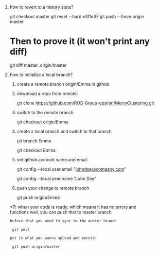 1. how to revert to a history state?

	git checkout master
	git reset --hard e3f1e37
	git push --force origin master
	# Then to prove it (it won't print any diff)
	git diff master..origin/master

2. how to initialize a local branch?

	1) create a remote branch origin/Emma in github

	2) download a repo from remote:

		git clone https://github.com/ROS-Group-epsilon/MerryClustering.git

	3) switch to the remote branch

		git checkout origin/Emma

	4) create a local branch and switch to that branch

		git branch Emma

		git checkout Emma

	5) set github account name and email

		git config --local user.email "johndoe@company.com"

		git config --local user.name "John Doe"

	6) push your change to remote branch

		git push origin/Emma

	*7) when your code is ready, which means it has no errors and functions well, you can push that to master branch

	   before that you need to sync to the master branch

		git pull

	   put in what you wanna upload and excute:

		git push origin/master
